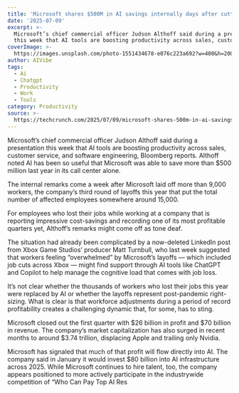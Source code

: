 ```yaml
---
title: 'Microsoft shares $500M in AI savings internally days after cutting 9,000 jobs'
date: '2025-07-09'
excerpt: >-
  Microsoft’s chief commercial officer Judson Althoff said during a presentation
  this week that AI tools are boosting productivity across sales, custome...
coverImage: >-
  https://images.unsplash.com/photo-1551434678-e076c223a692?w=400&h=200&fit=crop&auto=format
author: AIVibe
tags:
  - Ai
  - Chatgpt
  - Productivity
  - Work
  - Tools
category: Productivity
source: >-
  https://techcrunch.com/2025/07/09/microsoft-shares-500m-in-ai-savings-internally-days-after-cutting-9000-jobs/
---
```

Microsoft’s chief commercial officer Judson Althoff said during a presentation this week that AI tools are boosting productivity across sales, customer service, and software engineering, Bloomberg reports. Althoff noted AI has been so useful that Microsoft was able to save more than $500 million last year in its call center alone. 

The internal remarks come a week after Microsoft laid off more than 9,000 workers, the company’s third round of layoffs this year that put the total number of affected employees somewhere around 15,000. 


	
	




	
	



For employees who lost their jobs while working at a company that is reporting impressive cost-savings and recording one of its most profitable quarters yet, Althoff’s remarks might come off as tone deaf. 

The situation had already been complicated by a now-deleted LinkedIn post from Xbox Game Studios’ producer Matt Turnbull, who last week suggested that workers feeling “overwhelmed” by Microsoft’s layoffs — which included job cuts across Xbox — might find support through AI tools like ChatGPT and Copilot to help manage the cognitive load that comes with job loss.

It’s not clear whether the thousands of workers who lost their jobs this year were replaced by AI or whether the layoffs represent post-pandemic right-sizing. What is clear is that workforce adjustments during a period of record profitability creates a challenging dynamic that, for some, has to sting. 

Microsoft closed out the first quarter with $26 billion in profit and $70 billion in revenue. The company’s market capitalization has also surged in recent months to around $3.74 trillion, displacing Apple and trailing only Nvidia.

Microsoft has signaled that much of that profit will flow directly into AI. The company said in January it would invest $80 billion into AI infrastructure across 2025. While Microsoft continues to hire talent, too, the company appears positioned to more actively participate in the industrywide competition of “Who Can Pay Top AI Res
